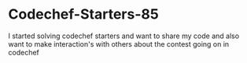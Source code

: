 # Codechef-Starters-85
I started solving codechef starters and want to share my code and also want to make interaction's with others about the contest going on in codechef
